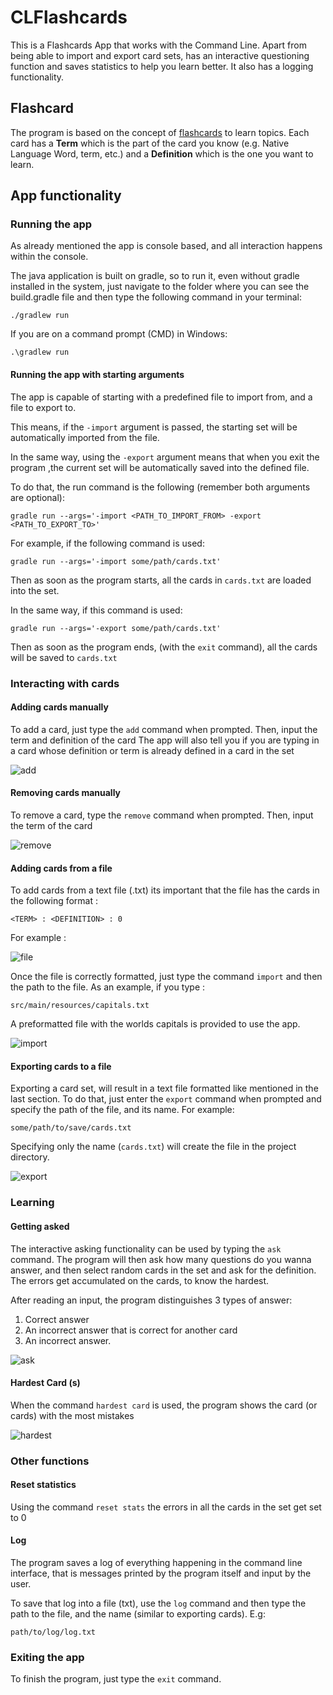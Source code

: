 # CLFlashcards
This is a Flashcards App that works with the Command Line. Apart from 
being able to import and export card sets, has an interactive questioning function and 
saves statistics to help you learn better. It also has a logging functionality.

## Flashcard
The program is based on the concept of [flashcards](https://en.wikipedia.org/wiki/Flashcard) to learn topics. Each card
has a **Term** which is the part of the card you know (e.g. Native Language Word, term, etc.) and a
**Definition** which is the one you want to learn.

## App functionality
### Running the app
As already mentioned the app is console based, and all interaction happens within the console. 

The java application is built on gradle, so to run it, even without gradle installed in the system, just navigate to the folder where you can see the build.gradle file and then type the following command in your terminal:
```
./gradlew run
```

If you are on a command prompt (CMD) in Windows:
```
.\gradlew run
``` 

#### Running the app with starting arguments

The app is capable of starting with a predefined file to import from, and a file to export to. 

This means, if the `-import` argument is passed, the starting set will be automatically imported from the file.

In the same way, using the `-export` argument means that when you exit the program ,the current set will be automatically saved into the defined file.

To do that, the run command is the following (remember both arguments are optional):
```
gradle run --args='-import <PATH_TO_IMPORT_FROM> -export <PATH_TO_EXPORT_TO>'
```

For example, if the following command is used:
```
gradle run --args='-import some/path/cards.txt'
```
Then as soon as the program starts, all the cards in `cards.txt` are loaded into the set.

In the same way, if this command is used:
```
gradle run --args='-export some/path/cards.txt'
```
Then as soon as the program ends, (with the `exit` command), all the cards will be saved to `cards.txt`

### Interacting with cards
#### Adding cards manually
To add a card, just type the `add` command when prompted. Then, input the term and definition of the card
The app will also tell you if you are typing in a card whose definition or term is already defined in a card in the set

![add](https://user-images.githubusercontent.com/64461123/92254058-9e9e3c80-eed0-11ea-996f-21ad8faf8870.gif)

#### Removing cards manually
To remove a card, type the `remove` command when prompted. Then, input the term of the card

![remove](https://user-images.githubusercontent.com/64461123/92254069-a1009680-eed0-11ea-96cd-17f5489bae21.gif)

#### Adding cards from a file
To add cards from a text file (.txt) its important that the file has the cards in the following format :
```
<TERM> : <DEFINITION> : 0
```
For example :

![file](https://user-images.githubusercontent.com/64461123/92254064-9fcf6980-eed0-11ea-9edf-dd2fd1a3d765.png)

Once the file is correctly formatted, just type the command `import` and then the path to the file. As an example, if you type :
```
src/main/resources/capitals.txt
```
A preformatted file with the worlds capitals is provided to use the app.

![import](https://user-images.githubusercontent.com/64461123/92254066-a0680000-eed0-11ea-9396-8828a2706f3d.gif)

#### Exporting cards to a file

Exporting a card set, will result in a text file formatted like mentioned in the last section. 
To do that, just enter the `export` command when prompted and specify the path of the file, and its name.
For example:
```
some/path/to/save/cards.txt
```

Specifying only the name (`cards.txt`) will create the file in the project directory.

![export](https://user-images.githubusercontent.com/64461123/92254063-9fcf6980-eed0-11ea-8d61-5ca441dd6172.gif)


### Learning
#### Getting asked
The interactive asking functionality can be used by typing the `ask` command. The program will then ask how many questions 
do you wanna answer, and then select random cards in the set and ask for the definition. The errors get accumulated on the cards, to know the hardest.

After reading an input, the program distinguishes 3 types of answer:
1. Correct answer
2. An incorrect answer that is correct for another card
3. An incorrect answer.

![ask](https://user-images.githubusercontent.com/64461123/92254062-9f36d300-eed0-11ea-86d3-5ae4f29637b1.gif)

#### Hardest Card (s)
When the command `hardest card` is used, the program shows the card (or cards) with the most mistakes

![hardest](https://user-images.githubusercontent.com/64461123/92254065-a0680000-eed0-11ea-8c42-e4ae964c24ed.gif)

### Other functions
#### Reset statistics
Using the command `reset stats` the errors in all the cards in the set get set to 0

#### Log
The program saves a log of everything happening in the command line interface, that is messages printed by the program
itself and input by the user. 

To save that log into a file (txt), use the `log` command and then type the
path to the file, and the name (similar to exporting cards). E.g:
```
path/to/log/log.txt
```

### Exiting the app

To finish the program, just type the `exit` command.
